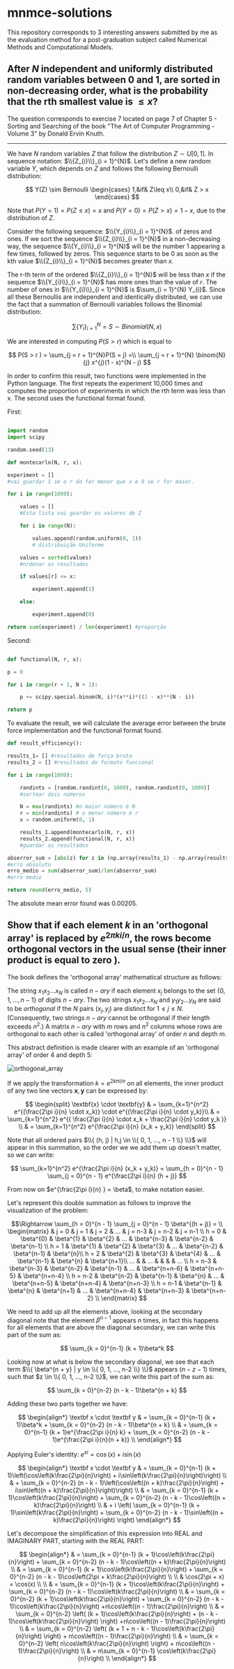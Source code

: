 # mnmce-solutions

This repository corresponds to 3 interesting answers submitted by me as the evaluation method for a post-graduation subject called Numerical Methods and Computational Models.

## After $N$ independent and uniformly distributed random variables between 0 and 1, are sorted in non-decreasing order, what is the probability that the rth smallest value is $\leq x$?

The question corresponds to exercise 7 located on page 7 of Chapter 5 - Sorting and Searching of the book "The Art of Computer Programming - Volume 3" by Donald Ervin Knuth.

-----

We have $N$ random variables $Z$ that follow the distribution $Z \sim U[0, 1]$. In sequence notation: $\\{Z_{i}\\}_{i = 1}^{N}$.
Let's define a new random variable $Y$, which depends on $Z$ and follows the following Bernoulli distribution:

$$
Y(Z) \sim Bernoulli 
\begin{cases}
1,&if& Z\leq x\\
0,&if& Z > x
\end{cases}
$$

Note that $P(Y = 1) = P(Z \leq x) = x$ and $P(Y = 0) = P(Z > x) = 1 - x$, due to the distribution of $Z$. 

Consider the following sequence: $\\{Y_{i}\\}_{i = 1}^{N}$. of zeros and ones. If we sort the sequence $\\{Z_{i}\\}_{i = 1}^{N}$ in a non-decreasing way, the sequence $\\{Y_{i}\\}_{i = 1}^{N}$ will be the number 1 appearing a few times, followed by zeros. This sequence starts to be 0 as soon as the kth value $\\{Z_{i}\\}_{i = 1}^{N}$ becomes greater than $x$.

The r-th term of the ordered $\\{Z_{i}\\}_{i = 1}^{N}$ will be less than $x$ if the sequence $\\{Y_{i}\\}_{i = 1}^{N}$ has more ones than the value of $r$. The number of ones in $\\{Y_{i}\\}_{i = 1}^{N}$ is $\sum_{i = 1}^{N} Y_{i}$.
Since all these Bernoullis are independent and identically distributed, we can use the fact that a summation of Bernoulli variables follows the Binomial distribution:

$$
\sum\{Y_{i}\}_{i = 1} ^{N} = S \sim Binomial(N, x)
$$


We are interested in computing $P(S > r )$ which is equal to

$$
P(S  > r ) = \sum_{j = r + 1}^{N}P(S = j) =\\
 \sum_{j = r + 1}^{N} \binom{N}{j} x^{j}(1 - x)^{N - j}
$$

In order to confirm this result, two functions were implemented in the Python language. The first repeats the experiment 10,000 times and computes the proportion of experiments in which the rth term was less than x. The second uses the functional format found.

First:

```python 

import random
import scipy

random.seed(13)

def montecarlo(N, r, x):

experiment = []
#vai guardar 1 se o r do for menor que x e 0 se r for maior.

for i in range(1000):

    values = []
    #Esta lista vai guardar os valores de Z

    for i in range(N):

        values.append(random.uniform(0, 1))
        # distribuição Uniforme

    values = sorted(values)
    #ordenar os resultados

    if values[r] <= x:

        experiment.append(1)

    else:

        experiment.append(0)

return sum(experiment) / len(experiment) #proporção

```

Second:

```python

def functional(N, r, x):

p = 0

for i in range(r + 1, N + 1):

    p += scipy.special.binom(N, i)*(x**i)*((1 - x)**(N - i))

return p
```

To evaluate the result, we will calculate the average error between the brute force implementation and the functional format found.

```python
def result_efficiency():

results_1= [] #resultados de força bruta
results_2 = [] #resultados do formato funcional

for i in range(1000):

    randints = [random.randint(0, 1000), random.randint(0, 1000)]
    #sortear dois números

    N = max(randints) #o maior número é N
    r = min(randints) # o menor número é r
    x = random.uniform(0, 1)

    results_1.append(montecarlo(N, r, x))
    results_2.append(functional(N, r, x))
    #guardar os resultados

abserror_sum = [abs(z) for z in (np.array(results_1) - np.array(results_2))]
#erro absoluto
erro_medio = sum(abserror_sum)/len(abserror_sum)
#erro medio

return round(erro_medio, 5)
```

The absolute mean error found was 0.00205.

## Show that if each element $k$ in an 'orthogonal array' is replaced by $e^{2 \pi k i / n}$, the rows become orthogonal vectors in the usual sense (their inner product is equal to zero ).

The book defines the 'orthogonal array' mathematical structure as follows:

The string $x_1 x_2 ... x_N$ is called $n-ary$ if each element $x_j$ belongs to the set $\{0, 1, ..., n - 1\}$ of digits $n-ary$. The two strings $x_1 x_2 ... x_N$ and $y_1 y_2 ... y_N$ are said to be $orthogonal$ if the $N$ pairs $(x_j,y_j)$ are distinct for $1 \leq j \leq N$. (Consequently, two strings $n-ary$ cannot be orthogonal if their length exceeds $n^2$.) A matrix $n-ary$ with $m$ rows and $n ^2$ columns whose rows are orthogonal to each other is called 'orthogonal array' of order $n$ and depth $m$.

This abstract definition is made clearer with an example of an 'orthogonal array' of order 4 and depth 5:

![orthogonal_array](http://prorum.com/?qa=blob&qa_blobid=662566948865177969)

If we apply the transformation $k = e^{2k\pi i / n}$ on all elements, the inner product of any two line vectors $\textbf{x}, \textbf{y}$ can be expressed by:

$$
\begin{split}
 \textbf{x} \cdot \textbf{y}  & = \sum_{k=1}^{n^2} e^{(\frac{2\pi i}{n} \cdot x_k)} \cdot  e^{(\frac{2\pi i}{n} \cdot y_k)}\\
& =  \sum_{k=1}^{n^2} e^{( \frac{2\pi i}{n} \cdot x_k + \frac{2\pi i}{n} \cdot y_k )} \\
& =  \sum_{k=1}^{n^2} e^{\frac{2\pi i}{n} (x_k + y_k)}
\end{split}
$$

Note that all ordered pairs $\\{ (h, j) | h,j \in \\{ 0, 1, ..., n - 1 \\} \\}$ will appear in this summation, so the order we we add them up doesn't matter, so we can write:

$$
\sum_{k=1}^{n^2} e^{\frac{2\pi i}{n} (x_k + y_k)} = \sum_{h = 0}^{n - 1} \sum_{j = 0}^{n - 1} e^{\frac{2\pi i}{n} (h + j)}
$$

From now on $e^{\frac{2\pi i}{n} } = \beta$, to make notation easier.

Let's represent this double summation as follows to improve the visualization of the problem:

$$\Rightarrow \sum_{h = 0}^{n - 1} \sum_{j = 0}^{n - 1} \beta^{(h + j)} = \\
\begin{matrix}
& j = 0 & j = 1 & j = 2 & ... & j = n-3 & j = n-2 & j = n-1 \\
h = 0 & \beta^{0} & \beta^{1} & \beta^{2} & ... & \beta^{n-3} & \beta^{n-2} & \beta^{n-1} \\
h = 1 & \beta^{1} & \beta^{2} & \beta^{3} & ... & \beta^{n-2} & \beta^{n-1} & \beta^{n}\\
h = 2 & \beta^{2} & \beta^{3} & \beta^{4} & ... & \beta^{n-1} & \beta^{n} & \beta^{n+1}\\
... & & ... & & & & ... \\
h = n-3 & \beta^{n-3} & \beta^{n-2} & \beta^{n-1} & ... & \beta^{n+n-6} & \beta^{n+n-5} & \beta^{n+n-4} \\
h = n-2 & \beta^{n-2} & \beta^{n-1} & \beta^{n} & ... & \beta^{n+n-5} & \beta^{n+n-4} & \beta^{n+n-3} \\
h = n-1 & \beta^{n-1} & \beta^{n} & \beta^{n+1} & ... & \beta^{n+n-4} & \beta^{n+n-3} & \beta^{n+n-2} \\
\end{matrix}
$$

We need to add up all the elements above, looking at the secondary diagonal note that the element $\beta^{n - 1}$ appears $n$ times, in fact this happens for all elements that are above the diagonal secondary, we can write this part of the sum as:

$$
\sum_{k = 0}^{n-1} (k + 1)\beta^k
$$

Looking now at what is below the secondary diagonal, we see that each term $\\{ \beta^{n + y} | y \in \\{ 0, 1, ..., n-2 \\} \\}$ appears $(n - z - 1)$ times, such that $z \in \\{ 0, 1, ..., n-2 \\}$, we can write this part of the sum as:

$$
\sum_{k = 0}^{n-2} (n - k - 1)\beta^{n + k}
$$


Adding these two parts together we have:

$$
\begin{align*}
\textbf x \cdot \textbf y  & = \sum_{k = 0}^{n-1} (k + 1)\beta^k + \sum_{k = 0}^{n-2} (n - k - 1)\beta^{n + k} \\
& =  \sum_{k = 0}^{n-1} (k + 1)e^{\frac{2\pi i}{n} k} + \sum_{k = 0}^{n-2} (n - k - 1)e^{\frac{2\pi i}{n}(n + k)} \\
\end{align*}
$$


Applying Euler's identity: $e^{xi} = \cos(x) + i\sin(x)$

$$
\begin{align*}
\textbf x \cdot \textbf y & = \sum_{k = 0}^{n-1} (k + 1)\left(\cos\left(k\frac{2\pi}{n}\right) + i\sin\left(k\frac{2\pi}{n}\right)\right) \\ 
& + \sum_{k = 0}^{n-2} (n - k - 1)\left(\cos\left((n + k)\frac{2\pi}{n}\right) + i\sin\left((n + k)\frac{2\pi}{n}\right)\right) \\
& = \sum_{k = 0}^{n-1} (k + 1)\cos\left(k\frac{2\pi}{n}\right) + \sum_{k = 0}^{n-2} (n - k - 1)\cos\left((n + k)\frac{2\pi}{n}\right) \\
& + i \left( \sum_{k = 0}^{n-1} (k + 1)\sin\left(k\frac{2\pi}{n}\right) + \sum_{k = 0}^{n-2} (n - k - 1)\sin\left((n + k)\frac{2\pi}{n}\right) \right)
\end{align*}
$$

Let's decompose the simplification of this expression into REAL and IMAGINARY PART, starting with the REAL PART:

$$
\begin{align*} 
& = \sum_{k = 0}^{n-1} (k + 1)\cos\left(k\frac{2\pi}{n}\right) + \sum_{k = 0}^{n-2} (n - k - 1)\cos\left((n + k)\frac{2\pi}{n}\right) \\ 
& = \sum_{k = 0}^{n-1} (k + 1)\cos\left(k\frac{2\pi}{n}\right) + \sum_{k = 0}^{n-2} (n - k - 1)\cos\left(2\pi + k\frac{2\pi}{n}\right) \\ 
 \\
& \cos(2\pi + x) = \cos(x) \\
 \\
& = \sum_{k = 0}^{n-1} (k + 1)\cos\left(k\frac{2\pi}{n}\right) + \sum_{k = 0}^{n-2} (n - k - 1)\cos\left(k\frac{2\pi}{n}\right) \\ 
& = \sum_{k = 0}^{n-2} (k + 1)\cos\left(k\frac{2\pi}{n}\right) + \sum_{k = 0}^{n-2} (n - k - 1)\cos\left(k\frac{2\pi}{n}\right) +n\cos\left((n - 1)\frac{2\pi}{n}\right) \\ 
& = \sum_{k = 0}^{n-2} \left( (k + 1)\cos\left(k\frac{2\pi}{n}\right) + (n - k - 1)\cos\left(k\frac{2\pi}{n}\right) \right) +n\cos\left((n - 1)\frac{2\pi}{n}\right) \\
& = \sum_{k = 0}^{n-2} \left( (k + 1 + n - k - 1)\cos\left(k\frac{2\pi}{n}\right) \right) + n\cos\left((n - 1)\frac{2\pi}{n}\right) \\
& = \sum_{k = 0}^{n-2} \left( n\cos\left(k\frac{2\pi}{n}\right) \right) + n\cos\left((n - 1)\frac{2\pi}{n}\right) \\
& = n\sum_{k = 0}^{n-1} \cos\left(k\frac{2\pi}{n}\right) \\
\end{align*}
$$
